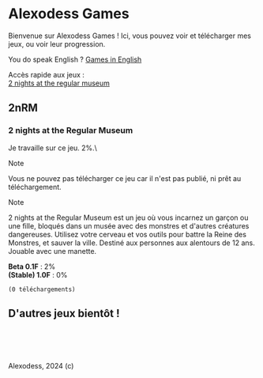 # Alexodess Games
Bienvenue sur Alexodess Games ! Ici, vous pouvez voir et télécharger mes jeux, ou voir leur progression. 

You do speak English ? [Games in English](https://alexodess211.github.io/games/)

Accès rapide aux jeux :\
[2 nights at the regular museum](#2nrm)

## 2nRM
### 2 nights at the Regular Museum
Je travaille sur ce jeu. 2%.\
> [!NOTE]
> Vous ne pouvez pas télécharger ce jeu car il n'est pas publié, ni prêt au téléchargement.

> [!NOTE]
> 2 nights at the Regular Museum est un jeu où vous incarnez un garçon ou une fille, bloqués dans un musée avec des monstres et d'autres créatures dangereuses. Utilisez votre cerveau et vos outils pour battre la Reine des Monstres, et sauver la ville. Destiné aux personnes aux alentours de 12 ans. Jouable avec une manette.

**Beta 0.1F** : 2%\
**(Stable) 1.0F** : 0%

`(0 téléchargements)`

## D'autres jeux bientôt !
\
\
\
\
Alexodess, 2024 (c)

